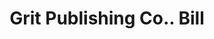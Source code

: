 ---
doi: 10.7916/D8PZ6N01
date_other: '1914'
date_other_textual: '1914'
form: printed ephemera
genre:
- Invoices
name:
- Grit Publishing Co.
object_in_context_url: https://biggert.cul.columbia.edu/items/view/ave_biggert_01522
subject_hierarchical_geographic:
- Williamsport, Pennsylvania, United States
subject_name:
- Grit Publishing Co.
title: Grit Publishing Co.. Bill
sort_title: Grit Publishing Co.. Bill
call_number: ave_biggert_01522
coordinates:
- 41.24444444444445,-77.01861111111111
pid: ave_biggert_01522
identifiers: ave_biggert_01522
thumbnail: https://derivativo-3.library.columbia.edu/iiif/2/ldpd:343986/full/!256,256/0/native.jpg
permalink: "/biggert/ave_biggert_01522/"
layout: iiif-image-page
---